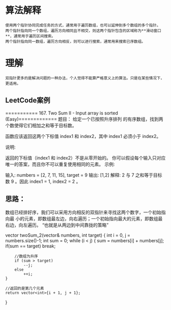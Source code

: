
# 算法解释
	使用两个指针协同完成任务的方式，通常用于遍历数组，也可以延伸到多个数组的多个指针。
	两个指针指向同一个数组，遍历方向相同且不相交，则这两个指针包含的区域称为**滑动窗口**，通常用于遍历区间搜索。
	两个指针指向同一数组，遍历方向相反，则可以进行搜索，通常用来搜索已序数组。

# 理解
	双指针更多的是解决问题的一种办法，个人觉得不能算严格意义上的算法。只是在某些情况下，更适用。
	

## LeetCode案例
===========  167. Two Sum II - Input array is sorted (Easy)=============
题目：
给定一个已按照升序排列 的有序数组，找到两个数使得它们相加之和等于目标数。

函数应该返回这两个下标值 index1 和 index2，其中 index1 必须小于 index2。

说明:

返回的下标值（index1 和 index2）不是从零开始的。
你可以假设每个输入只对应唯一的答案，而且你不可以重复使用相同的元素。
示例:

输入: numbers = [2, 7, 11, 15], target = 9
输出: [1,2]
解释: 2 与 7 之和等于目标数 9 。因此 index1 = 1, index2 = 2 。



## 思路：
数组已经排好序，我们可以采用方向相反的双指针来寻找这两个数字，一个初始指向最
小的元素，即数组最左边，向右遍历；一个初始指向最大的元素，即数组最右边，向左遍历。
“也就是从两边到中间靠拢的策略”

vector<int> twoSum_2(vector<int>& numbers, int target)
{
	int i = 0, j = numbers.size()-1;
	int sum = 0;
	while (i < j)
	{
		sum = numbers[i] + numbers[j];
		if(sum == target)
			break;

		//数组为升序
		if (sum > target)
			--j;
		else
			++i;
	}

	//返回的是第几个元素
	return vector<int>{i + 1, j + 1};
}


















